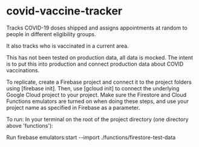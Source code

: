 # covid-vaccine-tracker
Tracks COVID-19 doses shipped and assigns appointments at random to people in different eligibility groups.

It also tracks who is vaccinated in a current area. 

This has not been tested on production data, all data is mocked. The intent is to put this into production and connect production data about COVID vaccinations.

To replicate, create a Firebase project and connect it to the project folders using [firebase init]. Then, use [gcloud init] to connect the underlying Google Cloud project to your project. Make sure the Firestore and Cloud Functions emulators are turned on when doing these steps, and use your project name as specified in Firebase as a parameter. 

To run: 
In your terminal on the root of the project directory (one directory above 'functions'):

Run  firebase emulators:start --import ./functions/firestore-test-data


